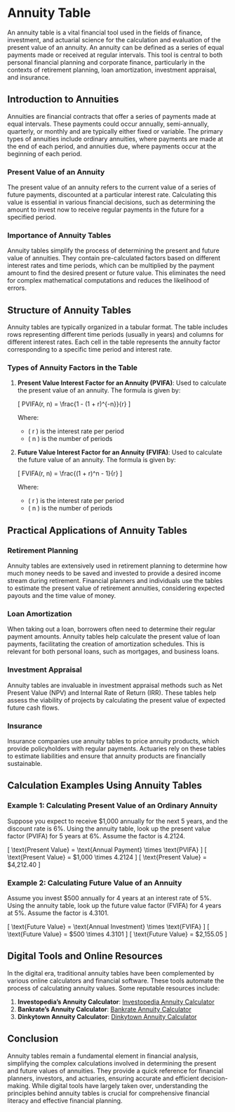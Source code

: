 # Annuity Table

An annuity table is a vital financial tool used in the fields of finance, investment, and actuarial science for the calculation and evaluation of the present value of an annuity. An annuity can be defined as a series of equal payments made or received at regular intervals. This tool is central to both personal financial planning and corporate finance, particularly in the contexts of retirement planning, loan amortization, investment appraisal, and insurance.

## Introduction to Annuities

Annuities are financial contracts that offer a series of payments made at equal intervals. These payments could occur annually, semi-annually, quarterly, or monthly and are typically either fixed or variable. The primary types of annuities include ordinary annuities, where payments are made at the end of each period, and annuities due, where payments occur at the beginning of each period.

### Present Value of an Annuity

The present value of an annuity refers to the current value of a series of future payments, discounted at a particular interest rate. Calculating this value is essential in various financial decisions, such as determining the amount to invest now to receive regular payments in the future for a specified period.

### Importance of Annuity Tables

Annuity tables simplify the process of determining the present and future value of annuities. They contain pre-calculated factors based on different interest rates and time periods, which can be multiplied by the payment amount to find the desired present or future value. This eliminates the need for complex mathematical computations and reduces the likelihood of errors.

## Structure of Annuity Tables

Annuity tables are typically organized in a tabular format. The table includes rows representing different time periods (usually in years) and columns for different interest rates. Each cell in the table represents the annuity factor corresponding to a specific time period and interest rate.

### Types of Annuity Factors in the Table

1. **Present Value Interest Factor for an Annuity (PVIFA)**: Used to calculate the present value of an annuity. The formula is given by:
   
   \[
   PVIFA(r, n) = \frac{1 - (1 + r)^{-n}}{r}
   \]

   Where:
   - \( r \) is the interest rate per period
   - \( n \) is the number of periods

2. **Future Value Interest Factor for an Annuity (FVIFA)**: Used to calculate the future value of an annuity. The formula is given by:
   
   \[
   FVIFA(r, n) = \frac{(1 + r)^n - 1}{r}
   \]

   Where:
   - \( r \) is the interest rate per period
   - \( n \) is the number of periods

## Practical Applications of Annuity Tables

### Retirement Planning

Annuity tables are extensively used in retirement planning to determine how much money needs to be saved and invested to provide a desired income stream during retirement. Financial planners and individuals use the tables to estimate the present value of retirement annuities, considering expected payouts and the time value of money.

### Loan Amortization

When taking out a loan, borrowers often need to determine their regular payment amounts. Annuity tables help calculate the present value of loan payments, facilitating the creation of amortization schedules. This is relevant for both personal loans, such as mortgages, and business loans.

### Investment Appraisal

Annuity tables are invaluable in investment appraisal methods such as Net Present Value (NPV) and Internal Rate of Return (IRR). These tables help assess the viability of projects by calculating the present value of expected future cash flows.

### Insurance

Insurance companies use annuity tables to price annuity products, which provide policyholders with regular payments. Actuaries rely on these tables to estimate liabilities and ensure that annuity products are financially sustainable.

## Calculation Examples Using Annuity Tables

### Example 1: Calculating Present Value of an Ordinary Annuity

Suppose you expect to receive $1,000 annually for the next 5 years, and the discount rate is 6%. Using the annuity table, look up the present value factor (PVIFA) for 5 years at 6%. Assume the factor is 4.2124.

\[ \text{Present Value} = \text{Annual Payment} \times \text{PVIFA} \]
\[ \text{Present Value} = \$1,000 \times 4.2124 \]
\[ \text{Present Value} = \$4,212.40 \]

### Example 2: Calculating Future Value of an Annuity

Assume you invest $500 annually for 4 years at an interest rate of 5%. Using the annuity table, look up the future value factor (FVIFA) for 4 years at 5%. Assume the factor is 4.3101.

\[ \text{Future Value} = \text{Annual Investment} \times \text{FVIFA} \]
\[ \text{Future Value} = \$500 \times 4.3101 \]
\[ \text{Future Value} = \$2,155.05 \]

## Digital Tools and Online Resources

In the digital era, traditional annuity tables have been complemented by various online calculators and financial software. These tools automate the process of calculating annuity values. Some reputable resources include:

1. **Investopedia’s Annuity Calculator**: [Investopedia Annuity Calculator](https://www.investopedia.com/calculator/annuitycalc.aspx)
2. **Bankrate’s Annuity Calculator**: [Bankrate Annuity Calculator](https://www.bankrate.com/calculators/investing/annuity-calculator.aspx)
3. **Dinkytown Annuity Calculator**: [Dinkytown Annuity Calculator](https://www.dinkytown.net/financial-calculators/annuity-calculator.html)

## Conclusion

Annuity tables remain a fundamental element in financial analysis, simplifying the complex calculations involved in determining the present and future values of annuities. They provide a quick reference for financial planners, investors, and actuaries, ensuring accurate and efficient decision-making. While digital tools have largely taken over, understanding the principles behind annuity tables is crucial for comprehensive financial literacy and effective financial planning.